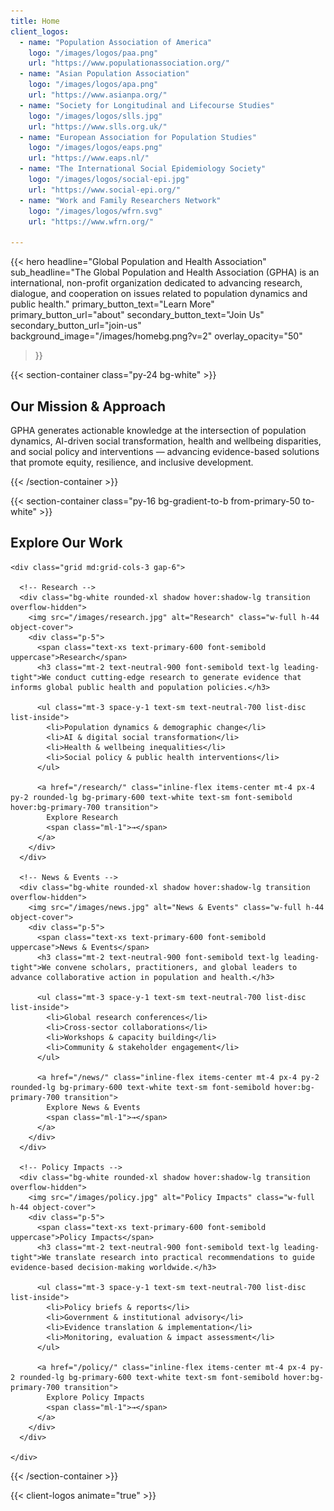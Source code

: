 ```yaml
---
title: Home
client_logos:
  - name: "Population Association of America"
    logo: "/images/logos/paa.png"
    url: "https://www.populationassociation.org/"
  - name: "Asian Population Association"
    logo: "/images/logos/apa.png"
    url: "https://www.asianpa.org/"
  - name: "Society for Longitudinal and Lifecourse Studies"
    logo: "/images/logos/slls.jpg"
    url: "https://www.slls.org.uk/"
  - name: "European Association for Population Studies"
    logo: "/images/logos/eaps.png"
    url: "https://www.eaps.nl/"
  - name: "The International Social Epidemiology Society"
    logo: "/images/logos/social-epi.jpg"
    url: "https://www.social-epi.org/"
  - name: "Work and Family Researchers Network"
    logo: "/images/logos/wfrn.svg"
    url: "https://www.wfrn.org/"
    
---
```


{{< hero
    headline="Global Population and Health Association"
    sub_headline="The Global Population and Health Association (GPHA) is an international, non-profit organization dedicated to advancing research, dialogue, and cooperation on issues related to population dynamics and public health."
    primary_button_text="Learn More"
    primary_button_url="about"
    secondary_button_text="Join Us"
    secondary_button_url="join-us"
    background_image="/images/homebg.png?v=2"
    overlay_opacity="50"
>}}

{{< section-container class="py-24 bg-white" >}}
  <div class="max-w-4xl mx-auto text-center">
    <h2 class="text-3xl md:text-4xl font-bold text-neutral-900 mb-5">Our Mission & Approach</h2>
    <p class="text-lg text-neutral-600 leading-relaxed">
      GPHA generates actionable knowledge at the intersection of population dynamics, AI-driven social transformation, health and wellbeing disparities, and social policy and interventions — advancing evidence-based solutions that promote equity, resilience, and inclusive development.
    </p>
  </div>
{{< /section-container >}}


{{< section-container class="py-16 bg-gradient-to-b from-primary-50 to-white" >}}
  <div class="max-w-6xl mx-auto">
    <h2 class="text-3xl md:text-4xl font-bold mb-8 text-neutral-900">Explore Our Work</h2>

    <div class="grid md:grid-cols-3 gap-6">

      <!-- Research -->
      <div class="bg-white rounded-xl shadow hover:shadow-lg transition overflow-hidden">
        <img src="/images/research.jpg" alt="Research" class="w-full h-44 object-cover">
        <div class="p-5">
          <span class="text-xs text-primary-600 font-semibold uppercase">Research</span>
          <h3 class="mt-2 text-neutral-900 font-semibold text-lg leading-tight">We conduct cutting-edge research to generate evidence that informs global public health and population policies.</h3>

          <ul class="mt-3 space-y-1 text-sm text-neutral-700 list-disc list-inside">
            <li>Population dynamics & demographic change</li>
            <li>AI & digital social transformation</li>
            <li>Health & wellbeing inequalities</li>
            <li>Social policy & public health interventions</li>
          </ul>

          <a href="/research/" class="inline-flex items-center mt-4 px-4 py-2 rounded-lg bg-primary-600 text-white text-sm font-semibold hover:bg-primary-700 transition">
            Explore Research
            <span class="ml-1">→</span>
          </a>
        </div>
      </div>

      <!-- News & Events -->
      <div class="bg-white rounded-xl shadow hover:shadow-lg transition overflow-hidden">
        <img src="/images/news.jpg" alt="News & Events" class="w-full h-44 object-cover">
        <div class="p-5">
          <span class="text-xs text-primary-600 font-semibold uppercase">News & Events</span>
          <h3 class="mt-2 text-neutral-900 font-semibold text-lg leading-tight">We convene scholars, practitioners, and global leaders to advance collaborative action in population and health.</h3>
          
          <ul class="mt-3 space-y-1 text-sm text-neutral-700 list-disc list-inside">
            <li>Global research conferences</li>
            <li>Cross-sector collaborations</li>
            <li>Workshops & capacity building</li>
            <li>Community & stakeholder engagement</li>
          </ul>

          <a href="/news/" class="inline-flex items-center mt-4 px-4 py-2 rounded-lg bg-primary-600 text-white text-sm font-semibold hover:bg-primary-700 transition">
            Explore News & Events
            <span class="ml-1">→</span>
          </a>
        </div>
      </div>

      <!-- Policy Impacts -->
      <div class="bg-white rounded-xl shadow hover:shadow-lg transition overflow-hidden">
        <img src="/images/policy.jpg" alt="Policy Impacts" class="w-full h-44 object-cover">
        <div class="p-5">
          <span class="text-xs text-primary-600 font-semibold uppercase">Policy Impacts</span>
          <h3 class="mt-2 text-neutral-900 font-semibold text-lg leading-tight">We translate research into practical recommendations to guide evidence-based decision-making worldwide.</h3>

          <ul class="mt-3 space-y-1 text-sm text-neutral-700 list-disc list-inside">
            <li>Policy briefs & reports</li>
            <li>Government & institutional advisory</li>
            <li>Evidence translation & implementation</li>
            <li>Monitoring, evaluation & impact assessment</li>
          </ul>

          <a href="/policy/" class="inline-flex items-center mt-4 px-4 py-2 rounded-lg bg-primary-600 text-white text-sm font-semibold hover:bg-primary-700 transition">
            Explore Policy Impacts
            <span class="ml-1">→</span>
          </a>
        </div>
      </div>

    </div>
  </div>
{{< /section-container >}}

{{< client-logos animate="true" >}}


